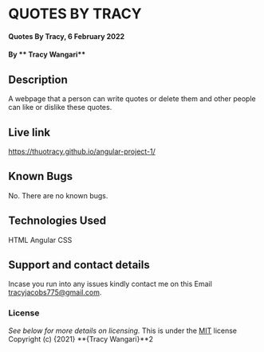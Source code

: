 # QUOTES BY TRACY
#### Quotes By Tracy, 6 February 2022

#### By ** Tracy Wangari**

## Description
A webpage that a person can write quotes or delete them and other people can like or dislike these quotes.

## Live link
https://thuotracy.github.io/angular-project-1/

## Known Bugs
No. There are no known bugs.

## Technologies Used
HTML
Angular
CSS

## Support and contact details
Incase you run into any issues kindly contact me on this Email tracyjacobs775@gmail.com.

### License
*See below for more details on licensing.*
This is under the [MIT](LICENSE) license
Copyright (c) {2021} **{Tracy Wangari}**2
